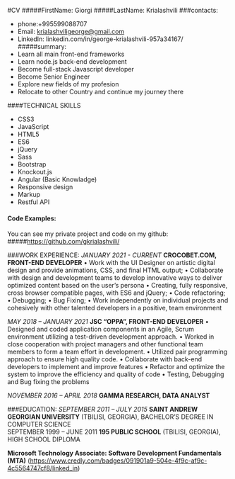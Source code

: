 #CV
#####FirstName: Giorgi 
#####LastName: Krialashvili
###contacts:
- phone:+995599088707
- Email: krialashviligeorge@gmail.com
- LinkedIn: linkedin.com/in/george-krialashvili-957a34167/
#####summary: 
- Learn all main front-end frameworks
- Learn node.js back-end development
- Become full-stack Javascript developer
- Become Senior Engineer
- Explore new fields of my profesion 
- Relocate to other Country and continue my journey there

####TECHNICAL SKILLS 
- CSS3  
- JavaScript 
- HTML5 
- ES6 
- jQuery 
- Sass 
- Bootstrap 
- Knockout.js 
- Angular (Basic Knowladge)
- Responsive design 
- Markup 
- Restful API

#### Code Examples: 
You can see my private project and code on my github:
#####https://github.com/gkrialashvili/

###WORK EXPERIENCE:
*JANUARY 2021 - CURRENT*
__CROCOBET.COM, FRONT-END DEVELOPER__ 
• Work with the UI Designer on artistic digital design and provide animations, CSS, and final HTML output; • Collaborate with design and development teams to develop innovative ways to deliver optimized  content based on the user’s persona 
• Creating, fully responsive, cross browser compatible pages, with ES6 and jQuery; 
• Code refactoring; 
• Debugging; 
• Bug Fixing; 
• Work independently on individual projects and cohesively with other talented developers in a positive,  team environment 

*MAY 2018 – JANUARY 2021*
__JSC “OPPA”, FRONT-END DEVELOPER__
• Designed and coded application components in an Agile, Scrum environment utilizing a test-driven  development approach. 
• Worked in close cooperation with project managers and other functional team members to form a team  effort in development. 
• Utilized pair programming approach to ensure high quality code. 
• Collaborate with back-end developers to implement and improve features 
• Refactor and optimize the system to improve the efficiency and quality of code 
• Testing, Debugging and Bug fixing the problems

*NOVEMBER 2016 – APRIL 2018*
__GAMMA RESEARCH, DATA ANALYST__


###EDUCATION:
*SEPTEMBER 2011 – JULY 2015* 
__SAINT ANDREW GEORGIAN UNIVERSITY__ (TBILISI, GEORGIA), BACHELOR’S DEGREE IN COMPUTER  SCIENCE  
SEPTEMBER 1999 – JUNE 2011 
__195 PUBLIC SCHOOL__ (TBILISI, GEORGIA), HIGH SCHOOL DIPLOMA 

__Microsoft Technology Associate: Software Development Fundamentals (MTA)__ (https://www.credly.com/badges/091901a9-504e-4f9c-af9c-4c5564747cf8/linked_in)

